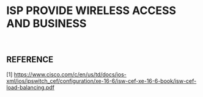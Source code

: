 # ISP PROVIDE WIRELESS ACCESS AND BUSINESS

![topogy](./img/ISP_topology.png)

## REFERENCE

[1] <https://www.cisco.com/c/en/us/td/docs/ios-xml/ios/ipswitch_cef/configuration/xe-16-6/isw-cef-xe-16-6-book/isw-cef-load-balancing.pdf>